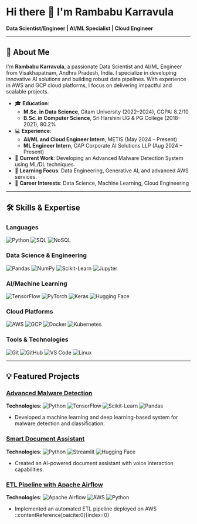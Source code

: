 # Hi there 👋 I'm Rambabu Karravula

**Data Scientist/Engineer | AI/ML Specialist | Cloud Engineer**

---

## 🌟 About Me

I'm **Rambabu Karravula**, a passionate Data Scientist and AI/ML Engineer from Visakhapatnam, Andhra Pradesh, India. I specialize in developing innovative AI solutions and building robust data pipelines. With experience in AWS and GCP cloud platforms, I focus on delivering impactful and scalable projects.

- 🎓 **Education**:
  - **M.Sc. in Data Science**, Gitam University (2022–2024), CGPA: 8.2/10
  - **B.Sc. in Computer Science**, Sri Harshini UG & PG College (2018–2021), 80.2%
- 💻 **Experience**:
  - **AI/ML and Cloud Engineer Intern**, METIS (May 2024 – Present)
  - **ML Engineer Intern**, CAP Corporate AI Solutions LLP (Aug 2024 – Present)
- 🔭 **Current Work**: Developing an Advanced Malware Detection System using ML/DL techniques.
- 🌱 **Learning Focus**: Data Engineering, Generative AI, and advanced AWS services.
- 🤝 **Career Interests**: Data Science, Machine Learning, Cloud Engineering

---

## 🛠️ Skills & Expertise

### **Languages**

![Python](https://img.shields.io/badge/Python-3776AB?style=for-the-badge&logo=python&logoColor=white)
![SQL](https://img.shields.io/badge/SQL-4479A1?style=for-the-badge&logo=postgresql&logoColor=white)
![NoSQL](https://img.shields.io/badge/NoSQL-4DB33D?style=for-the-badge&logo=mongodb&logoColor=white)

### **Data Science & Engineering**

![Pandas](https://img.shields.io/badge/Pandas-150458?style=for-the-badge&logo=pandas&logoColor=white)
![NumPy](https://img.shields.io/badge/NumPy-013243?style=for-the-badge&logo=numpy&logoColor=white)
![Scikit-Learn](https://img.shields.io/badge/Scikit--Learn-F7931E?style=for-the-badge&logo=scikit-learn&logoColor=white)
![Jupyter](https://img.shields.io/badge/Jupyter-F37626?style=for-the-badge&logo=jupyter&logoColor=white)

### **AI/Machine Learning**

![TensorFlow](https://img.shields.io/badge/TensorFlow-FF6F00?style=for-the-badge&logo=tensorflow&logoColor=white)
![PyTorch](https://img.shields.io/badge/PyTorch-EE4C2C?style=for-the-badge&logo=pytorch&logoColor=white)
![Keras](https://img.shields.io/badge/Keras-D00000?style=for-the-badge&logo=keras&logoColor=white)
![Hugging Face](https://img.shields.io/badge/Hugging%20Face-FFCA28?style=for-the-badge&logo=huggingface&logoColor=white)

### **Cloud Platforms**

![AWS](https://img.shields.io/badge/AWS-232F3E?style=for-the-badge&logo=amazon-aws&logoColor=white)
![GCP](https://img.shields.io/badge/GCP-4285F4?style=for-the-badge&logo=google-cloud&logoColor=white)
![Docker](https://img.shields.io/badge/Docker-2496ED?style=for-the-badge&logo=docker&logoColor=white)
![Kubernetes](https://img.shields.io/badge/Kubernetes-326CE5?style=for-the-badge&logo=kubernetes&logoColor=white)

### **Tools & Technologies**

![Git](https://img.shields.io/badge/Git-F05032?style=for-the-badge&logo=git&logoColor=white)
![GitHub](https://img.shields.io/badge/GitHub-181717?style=for-the-badge&logo=github&logoColor=white)
![VS Code](https://img.shields.io/badge/VS%20Code-007ACC?style=for-the-badge&logo=visual-studio-code&logoColor=white)
![Linux](https://img.shields.io/badge/Linux-FCC624?style=for-the-badge&logo=linux&logoColor=white)

---

## 💡 Featured Projects

### [Advanced Malware Detection](https://github.com/RambabuKarravula/Malware-Detection-Using-Ml-And-Dl-Techniques)

**Technologies**: ![Python](https://img.shields.io/badge/Python-3776AB?style=flat&logo=python&logoColor=white) ![TensorFlow](https://img.shields.io/badge/TensorFlow-FF6F00?style=flat&logo=tensorflow&logoColor=white) ![Scikit-Learn](https://img.shields.io/badge/Scikit--Learn-F7931E?style=flat&logo=scikit-learn&logoColor=white) ![Pandas](https://img.shields.io/badge/Pandas-150458?style=flat&logo=pandas&logoColor=white)

- Developed a machine learning and deep learning-based system for malware detection and classification.

### [Smart Document Assistant](https://github.com/RambabuKarravula/Smart-Document-Assistant)

**Technologies**: ![Python](https://img.shields.io/badge/Python-3776AB?style=flat&logo=python&logoColor=white) ![Streamlit](https://img.shields.io/badge/Streamlit-FF4B4B?style=flat&logo=streamlit&logoColor=white) ![Hugging Face](https://img.shields.io/badge/Hugging%20Face-FFCA28?style=flat&logo=huggingface&logoColor=white)

- Created an AI-powered document assistant with voice interaction capabilities.

### [ETL Pipeline with Apache Airflow](https://github.com/RambabuKarravula/ETL-Pipeline-Apache-Airflow)

**Technologies**: ![Apache Airflow](https://img.shields.io/badge/Apache%20Airflow-017CEE?style=flat&logo=apache-airflow&logoColor=white) ![AWS](https://img.shields.io/badge/AWS-232F3E?style=flat&logo=amazon-aws&logoColor=white) ![Python](https://img.shields.io/badge/Python-3776AB?style=flat&logo=python&logoColor=white)

- Implemented an automated ETL pipeline deployed on AWS
::contentReference[oaicite:0]{index=0}
 
